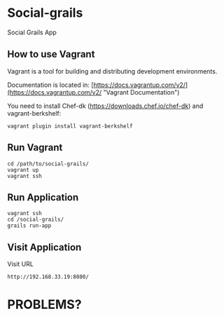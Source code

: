 # Social-grails
Social Grails App

## How to use Vagrant

Vagrant is a tool for building and distributing development environments.

Documentation is located in: [https://docs.vagrantup.com/v2/](https://docs.vagrantup.com/v2/ "Vagrant Documentation")

You need to install Chef-dk (https://downloads.chef.io/chef-dk) and vagrant-berkshelf:

```
vagrant plugin install vagrant-berkshelf
```

## Run Vagrant 

```
cd /path/to/social-grails/
vagrant up
vagrant ssh
```

## Run Application

```
vagrant ssh
cd /social-grails/
grails run-app
```

## Visit Application

Visit URL
```
http://192.168.33.19:8080/
```

# PROBLEMS?
